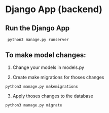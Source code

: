 # Django App (backend)

## Run the Django App
```
 python3 manage.py runserver
```

## To make model changes:

1. Change your models in models.py


2. Create make migrations for thoses changes
```
python3 manage.py makemigrations
```

3. Apply thoses changes to the database
```
python3 manage.py migrate 
```


